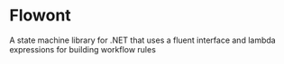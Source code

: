 # Flowont

A state machine library for .NET that uses a fluent interface and lambda expressions for building workflow rules
